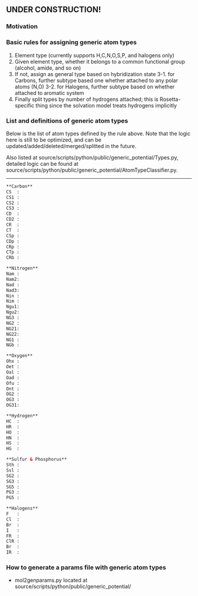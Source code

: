 ## UNDER CONSTRUCTION!

### Motivation


### Basic rules for assigning generic atom types
1. Element type (currently supports H,C,N,O,S,P, and halogens only)
2. Given element type, whether it belongs to a common functional group (alcohol, amide, and so on)
3. If not, assign as general type based on hybridization state
3-1. for Carbons, further subtype based one whether attached to any polar atoms (N,O)
3-2. for Halogens, further subtype based on whether attached to aromatic system
4. Finally split types by number of hydrogens attached; this is Rosetta-specific thing since the solvation model treats hydrogens implicitly

### List and definitions of generic atom types
Below is the list of atom types defined by the rule above. Note that the logic here is still to be optimized, and can be updated/added/deleted/merged/splitted in the future.

Also listed at source/scripts/python/public/generic_potential/Types.py,
detailed logic can be found at source/scripts/python/public/generic_potential/AtomTypeClassifier.py.

-------------------------------------

```html
**Carbon**
CS  :
CS1 :
CS2 :
CS3 :
CD  :
CD2 :
CR  :
CT  :
CSp :
CDp :
CRp :
CTp :
CRb :

**Nitrogen**
Nam :
Nam2:
Nad :
Nad3:
Nin :
Nim :
Ngu1:
Ngu2:
NG3 :
NG2 :
NG21:
NG22:
NG1 :
NGb :

**Oxygen**
Ohx :
Oet :
Oal :
Oad :
Ofu :
Ont :
OG2 :
OG3 :
OG31:

**Hydrogen**
HC  :
HR  :
HO  :
HN  :
HS  :
HG  :

**Sulfur & Phosphorus**
Sth :
Ssl :
SG2 :
SG3 :
SG5 :
PG3 :
PG5 :

**Halogens**
F   :
Cl  :
Br  :
I   :
FR  :
ClR :
Br  :
IR  :

```

### How to generate a params file with generic atom types
* mol2genparams.py
located at source/scripts/python/public/generic_potential/